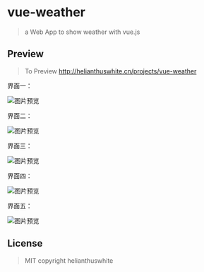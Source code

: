 # vue-weather

> a Web App to show weather with vue.js 

## Preview

> To Preview http://helianthuswhite.cn/projects/vue-weather

界面一：

![图片预览](http://oetmrek6t.bkt.clouddn.com/project_vue_weather_1.png)

界面二：

![图片预览](http://oetmrek6t.bkt.clouddn.com/project_vue_weather_2.png)

界面三：

![图片预览](http://oetmrek6t.bkt.clouddn.com/project_vue_weather_3.png)

界面四：

![图片预览](http://oetmrek6t.bkt.clouddn.com/project_vue_weather_4.png)

界面五：

![图片预览](http://oetmrek6t.bkt.clouddn.com/project_vue_weather_5.png)

## License

> MIT copyright helianthuswhite


